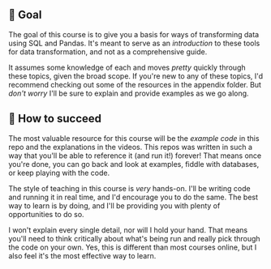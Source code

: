 ## 🎯 Goal

The goal of this course is to give you a basis for ways of transforming data using SQL and Pandas. It's meant to serve as an _introduction_ to these tools for data transformation, and not as a comprehensive guide.

It assumes some knowledge of each and moves _pretty_ quickly through these topics, given the broad scope. If you're new to any of these topics, I'd recommend checking out some of the resources in the appendix folder. But _don't worry_ I'll be sure to explain and provide examples as we go along.

## 🤔 How to succeed

The most valuable resource for this course will be the _example code_ in this repo and the explanations in the videos. This repos was written in such a way that you'll be able to reference it (and run it!) forever! That means once you're done, you can go back and look at examples, fiddle with databases, or keep playing with the code.

The style of teaching in this course is _very_ hands-on. I'll be writing code and running it in real time, and I'd encourage you to do the same. The best way to learn is by doing, and I'll be providing you with plenty of opportunities to do so.

I won't explain every single detail, nor will I hold your hand. That means you'll need to think critically about what's being run and really pick through the code on your own. Yes, this is different than most courses online, but I also feel it's the most effective way to learn.
